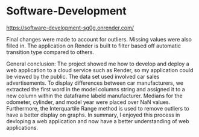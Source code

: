 # Software-Development

https://software-development-sg0g.onrender.com/

Final changes were made to account for outliers. Missing values were also filled in. The application on Render is built to filter based off automatic transition type compared to others. 

General conclusion: The project showed me how to develop and deploy a web application to a cloud service such as Render, so my application could be viewed by the public. The data set used involved car sales advertisements. To display differences between car manufacturers, we extracted the first word in the model columns string and assigned it to a new column within the dataframe labeld manufacturer. Medians for the odometer, cylinder, and model year were placed over NaN values. Furthermore, the Interquartile Range method is used to remove outliers to have a better display on graphs. In summary, I enjoyed this process
in devloping a web application and now have a better understanding of web applications.
